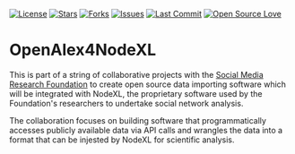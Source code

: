 [![License](https://img.shields.io/github/license/Ifeanyi55/OpenAlex4NodeXL)](./LICENSE)
[![Stars](https://img.shields.io/github/stars/Ifeanyi55/OpenAlex4NodeXL?style=social)](https://github.com/Ifeanyi55/OpenAlex4NodeXL/stargazers)
[![Forks](https://img.shields.io/github/forks/Ifeanyi55/OpenAlex4NodeXL?style=social)](https://github.com/Ifeanyi55/OpenAlex4NodeXL/network/members)
[![Issues](https://img.shields.io/github/issues/Ifeanyi55/OpenAlex4NodeXL)](https://github.com/Ifeanyi55/OpenAlex4NodeXL/issues)
[![Last Commit](https://img.shields.io/github/last-commit/Ifeanyi55/OpenAlex4NodeXL)](https://github.com/Ifeanyi55/OpenAlex4NodeXL/commits/main)
[![Open Source Love](https://badges.frapsoft.com/os/v1/open-source.svg?v=103)](https://github.com/Ifeanyi55/OpenAlex4NodeXL)

# OpenAlex4NodeXL
This is part of a string of collaborative projects with the [Social Media Research Foundation](https://www.smrfoundation.org/) to create open source data importing software which will be integrated with NodeXL, the proprietary software used by the Foundation's researchers to undertake social network analysis.

The collaboration focuses on building software that programmatically accesses publicly available data via API calls and wrangles the data into a format that can be injested by NodeXL for scientific analysis.
